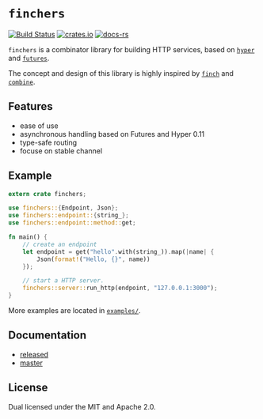 # `finchers`
[![Build Status](https://travis-ci.org/finchers-rs/finchers.svg?branch=master)](https://travis-ci.org/finchers-rs/finchers)
[![crates.io](https://img.shields.io/crates/v/finchers.svg)](https://crates.io/crates/finchers)
[![docs-rs](https://docs.rs/finchers/badge.svg)](https://docs.rs/finchers)

`finchers` is a combinator library for building HTTP services, based on [`hyper`](https://github.com/hyperium/hyper) and [`futures`](https://github.com/alexcrichton/futures-rs).

The concept and design of this library is highly inspired by [`finch`](https://github.com/finagle/finch) and [`combine`](https://github.com/Marwes/combine).

## Features
* ease of use
* asynchronous handling based on Futures and Hyper 0.11
* type-safe routing
* focuse on stable channel

## Example

```rust
extern crate finchers;

use finchers::{Endpoint, Json};
use finchers::endpoint::{string_};
use finchers::endpoint::method::get;

fn main() {
    // create an endpoint
    let endpoint = get("hello".with(string_)).map(|name| {
        Json(format!("Hello, {}", name))
    });

    // start a HTTP server.
    finchers::server::run_http(endpoint, "127.0.0.1:3000");
}
```

More examples are located in [`examples/`](examples/).

## Documentation
* [released](https://docs.rs/finchers/)
* [master](https://finchers-rs.github.io/finchers/finchers/index.html)

## License
Dual licensed under the MIT and Apache 2.0.

